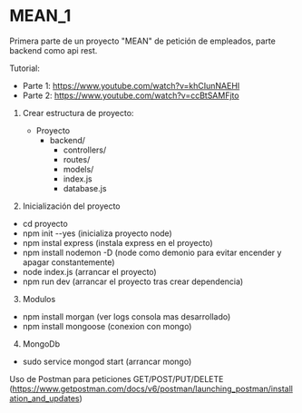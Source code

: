 # MEAN_1
Primera parte de un proyecto "MEAN" de petición de empleados, parte backend como api rest.

Tutorial: 
* Parte 1: https://www.youtube.com/watch?v=khCIunNAEHI
* Parte 2: https://www.youtube.com/watch?v=ccBtSAMFjto

1. Crear estructura de proyecto:
    * Proyecto
        * backend/
          * controllers/
          * routes/
          * models/
          * index.js
          * database.js

2. Inicialización del proyecto
  * cd proyecto
  * npm init --yes (inicializa proyecto node)
  * npm instal express (instala express en el proyecto)
  * npm install nodemon -D (node como demonio para evitar encender y apagar constantemente)
  * node index.js (arrancar el proyecto)
  * npm run dev (arrancar el proyecto tras crear dependencia)

3. Modulos
  * npm install morgan (ver logs consola mas desarrollado)
  * npm install mongoose (conexion con mongo)

4. MongoDb
  * sudo service mongod start (arrancar mongo)
  
Uso de Postman para peticiones GET/POST/PUT/DELETE (https://www.getpostman.com/docs/v6/postman/launching_postman/installation_and_updates)


